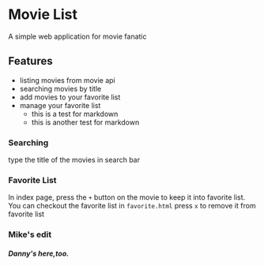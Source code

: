 # Movie List
A simple web application for movie fanatic

## Features
- listing movies from movie api
- searching movies by title
- add movies to your favorite list
- manage your favorite list
  - this is a test for markdown
  + this is another test for markdown 

### Searching
type the title of the movies in search bar
### Favorite List
In index page, press the `+` button on the movie to keep it into favorite list.
You can checkout the favorite list in `favorite.html`
press `x` to remove it from favorite list

### Mike's edit
##### Danny's here,too.
